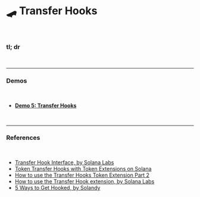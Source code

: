 # 🛹 Transfer Hooks 

<br>

### tl; dr




<br>

---

### Demos

<br>

* **[Demo 5: Transfer Hooks](https://github.com/urani-labs/solana-dev-onboarding-rs/tree/main/demos/backend/05_transfer_hooks)**


<br>


---

### References

<br>


* [Transfer Hook Interface, by Solana Labs](https://spl.solana.com/transfer-hook-interface)
* [Token Transfer Hooks with Token Extensions on Solana](https://www.youtube.com/watch?v=Cc6CZWd-iMw)
* [How to use the Transfer Hooks Token Extension Part 2](https://www.youtube.com/watch?v=LsduWRtT3r8)
* [How to use the Transfer Hook extension, by Solana Labs](https://solana.com/developers/guides/token-extensions/transfer-hook)
* [5 Ways to Get Hooked, by Solandy](https://www.youtube.com/watch?v=Sr-HiJdbf6w)